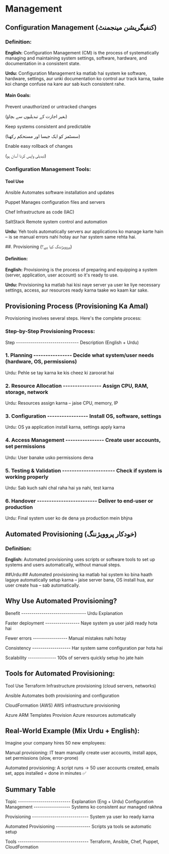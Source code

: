 # Management

## Configuration Management (کنفیگریشن مینجمنٹ)
###  Definition:
**English:**
Configuration Management (CM) is the process of systematically managing and maintaining system settings, software, hardware, and documentation in a consistent state.

**Urdu:**
Configuration Management ka matlab hai system ke software, hardware, settings, aur unki documentation ko control aur track karna, taake koi change confuse na kare aur sab kuch consistent rahe.

#### Main Goals:
Prevent unauthorized or untracked changes

(بغیر اجازت کے تبدیلیوں سے بچاؤ)

Keep systems consistent and predictable

(سسٹمز کو ایک جیسا اور مستحکم رکھنا)

Enable easy rollback of changes

(تبدیلی واپس کرنا آسان ہو)

### Configuration Management Tools:
#### Tool	Use
Ansible	Automates software installation and updates

Puppet	Manages configuration files and servers

Chef	Infrastructure as code (IAC)

SaltStack	Remote system control and automation

**Urdu:**
Yeh tools automatically servers aur applications ko manage karte hain – is se manual errors nahi hotay aur har system same rehta hai.

##. Provisioning (پروویژننگ کیا ہے؟)
#### Definition:
**English:**
Provisioning is the process of preparing and equipping a system (server, application, user account) so it's ready to use.

**Urdu:**
Provisioning ka matlab hai kisi naye server ya user ke liye necessary settings, access, aur resources ready karna taake wo kaam kar sake.

## Provisioning Process (Provisioning Ka Amal)
Provisioning involves several steps. Here's the complete process:

### Step-by-Step Provisioning Process:
Step -------------------------------	Description (English + Urdu)

### 1. Planning ----------------	Decide what system/user needs (hardware, OS, permissions)
Urdu: Pehle se tay karna ke kis cheez ki zaroorat hai

### 2. Resource Allocation ----------------	Assign CPU, RAM, storage, network
Urdu: Resources assign karna – jaise CPU, memory, IP

### 3. Configuration -----------------	Install OS, software, settings
Urdu: OS ya application install karna, settings apply karna

### 4. Access Management ----------------	Create user accounts, set permissions
Urdu: User banake usko permissions dena

### 5. Testing & Validation ----------------------	Check if system is working properly
Urdu: Sab kuch sahi chal raha hai ya nahi, test karna

### 6. Handover -------------------------	Deliver to end-user or production
Urdu: Final system user ko de dena ya production mein bhjna

## Automated Provisioning (خودکار پروویژننگ)
###  Definition:
**English:**
Automated provisioning uses scripts or software tools to set up systems and users automatically, without manual steps.

##Urdu:##
Automated provisioning ka matlab hai system ko bina haath lagaye automatically setup karna – jaise server bana, OS install hua, aur user create hua – sab automatically.

## Why Use Automated Provisioning?
Benefit --------------------------------	Urdu Explanation

Faster deployment -----------------	Naye system ya user jaldi ready hota hai

Fewer errors -----------------	Manual mistakes nahi hotay

Consistency -------------------	Har system same configuration par hota hai

Scalability --------------	100s of servers quickly setup ho jate hain

## Tools for Automated Provisioning:
Tool	Use
Terraform	Infrastructure provisioning (cloud servers, networks)

Ansible	Automates both provisioning and configuration

CloudFormation (AWS)	AWS infrastructure provisioning

Azure ARM Templates	Provision Azure resources automatically

## Real-World Example (Mix Urdu + English):

Imagine your company hires 50 new employees:

Manual provisioning: IT team manually create user accounts, install apps, set permissions (slow, error-prone)

Automated provisioning: A script runs → 50 user accounts created, emails set, apps installed = done in minutes ✅

## Summary Table
Topic --------------------------	Explanation (Eng + Urdu)
Configuration Management ------------------	Systems ko consistent aur managed rakhna

Provisioning ----------------------------	System ya user ko ready karna

Automated Provisioning -----------------	Scripts ya tools se automatic setup

Tools -----------------------------------	Terraform, Ansible, Chef, Puppet, CloudFormation

